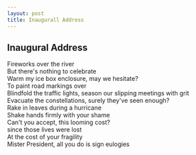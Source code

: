 ```yaml
---
layout: post
title: Inaugurall Address
---
```


## Inaugural Address

Fireworks over the river<br>
But there's nothing to celebrate<br>
Warm my ice box enclosure, may we hesitate?<br>
To paint road markings over<br>
Blindfold the traffic lights, season our slipping meetings with grit<br>
Evacuate the constellations, surely they've seen enough?<br>
Rake in leaves during a hurricane<br>
Shake hands firmly with your shame<br>
Can't you accept, this looming cost?<br>
since those lives were lost<br>
At the cost of your fragility<br>
Mister President, all you do is sign eulogies

